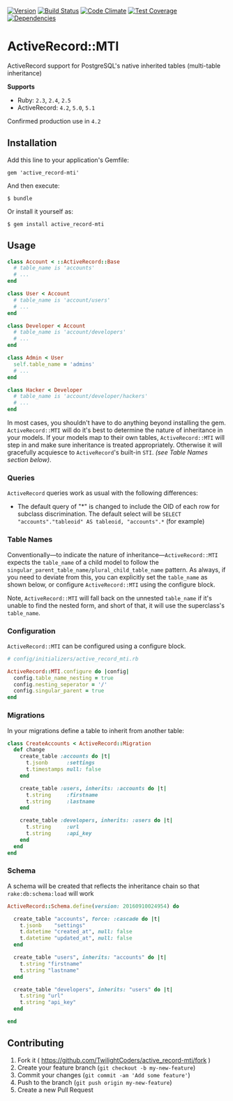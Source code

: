 [![Version      ](https://img.shields.io/gem/v/active_record-mti.svg?maxAge=2592000)](https://rubygems.org/gems/active_record-mti)
[![Build Status ](https://travis-ci.org/TwilightCoders/active_record-mti.svg)](https://travis-ci.org/TwilightCoders/active_record-mti)
[![Code Climate ](https://api.codeclimate.com/v1/badges/27b02e09b5da0a7ed2fc/maintainability)](https://codeclimate.com/github/TwilightCoders/active_record-mti/maintainability)
[![Test Coverage](https://codeclimate.com/github/TwilightCoders/active_record-mti/badges/coverage.svg)](https://codeclimate.com/github/TwilightCoders/active_record-mti/coverage)
[![Dependencies ](https://gemnasium.com/badges/github.com/TwilightCoders/active_record-mti.svg)](https://gemnasium.com/github.com/TwilightCoders/active_record-mti)

# ActiveRecord::MTI

ActiveRecord support for PostgreSQL's native inherited tables (multi-table inheritance)

**Supports**
- Ruby: `2.3`, `2.4`, `2.5`
- ActiveRecord: `4.2`, `5.0`, `5.1`

Confirmed production use in `4.2`

## Installation

Add this line to your application's Gemfile:

    gem 'active_record-mti'

And then execute:

    $ bundle

Or install it yourself as:

    $ gem install active_record-mti

## Usage

```ruby
class Account < ::ActiveRecord::Base
  # table_name is 'accounts'
  # ...
end

class User < Account
  # table_name is 'account/users'
  # ...
end

class Developer < Account
  # table_name is 'account/developers'
  # ...
end

class Admin < User
  self.table_name = 'admins'
  # ...
end

class Hacker < Developer
  # table_name is 'account/developer/hackers'
  # ...
end
```

In most cases, you shouldn't have to do anything beyond installing the gem. `ActiveRecord::MTI` will do it's best to determine the nature of inheritance in your models. If your models map to their own tables, `ActiveRecord::MTI` will step in and make sure inheritance is treated appropriately. Otherwise it will gracefully acquiesce to `ActiveRecord`'s built-in `STI`. _(see Table Names section below)_.

### Queries

`ActiveRecord` queries work as usual with the following differences:

- The default query of "\*" is changed to include the OID of each row for subclass discrimination. The default select will be `SELECT "accounts"."tableoid" AS tableoid, "accounts".*` (for example)

### Table Names

Conventionally—to indicate the nature of inheritance—`ActiveRecord::MTI` expects the `table_name` of a child model to follow the `singular_parent_table_name/plural_child_table_name` pattern. As always, if you need to deviate from this, you can explicitly set the `table_name` as shown below, or configure `ActiveRecord::MTI` using the configure block.

Note, `ActiveRecord::MTI` will fall back on the unnested `table_name` if it's unable to find the nested form, and short of that, it will use the superclass's `table_name`.

### Configuration
`ActiveRecord::MTI` can be configured using a configure block.

```ruby
# config/initializers/active_record_mti.rb

ActiveRecord::MTI.configure do |config|
  config.table_name_nesting = true
  config.nesting_seperator = '/'
  config.singular_parent = true
end
```

### Migrations

In your migrations define a table to inherit from another table:

```ruby
class CreateAccounts < ActiveRecord::Migration
  def change
    create_table :accounts do |t|
      t.jsonb      :settings
      t.timestamps null: false
    end

    create_table :users, inherits: :accounts do |t|
      t.string     :firstname
      t.string     :lastname
    end

    create_table :developers, inherits: :users do |t|
      t.string     :url
      t.string     :api_key
    end
  end
end

```

### Schema

A schema will be created that reflects the inheritance chain so that `rake:db:schema:load` will work

```ruby
ActiveRecord::Schema.define(version: 20160910024954) do

  create_table "accounts", force: :cascade do |t|
    t.jsonb    "settings"
    t.datetime "created_at", null: false
    t.datetime "updated_at", null: false
  end

  create_table "users", inherits: "accounts" do |t|
    t.string "firstname"
    t.string "lastname"
  end

  create_table "developers", inherits: "users" do |t|
    t.string "url"
    t.string "api_key"
  end

end
```

## Contributing

1. Fork it ( https://github.com/TwilightCoders/active_record-mti/fork )
2. Create your feature branch (`git checkout -b my-new-feature`)
3. Commit your changes (`git commit -am 'Add some feature'`)
4. Push to the branch (`git push origin my-new-feature`)
5. Create a new Pull Request
